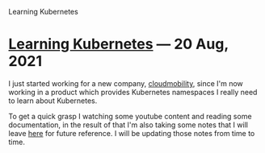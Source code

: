 Learning Kubernetes

# [Learning Kubernetes](#) &mdash; 20 Aug, 2021

I just started working for a new company, [cloudmobility](https://cloudmobility.io), since I'm now working in a product which provides Kubernetes namespaces I really need to learn about Kubernetes.

To get a quick grasp I watching some youtube content and reading some documentation, in the result of that I'm also taking some notes that I will leave [here](/article_files/20210820_learningkubernetes/) for future reference. I will be updating those notes from time to time.